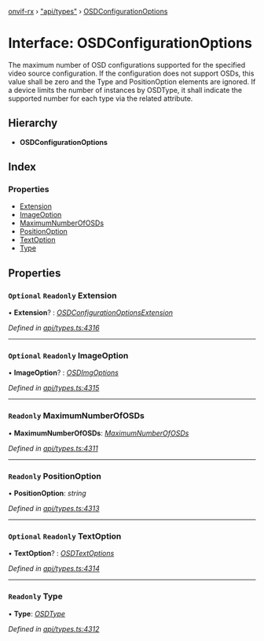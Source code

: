 [onvif-rx](../README.md) › ["api/types"](../modules/_api_types_.md) › [OSDConfigurationOptions](_api_types_.osdconfigurationoptions.md)

# Interface: OSDConfigurationOptions

The maximum number of OSD configurations supported for the specified video source configuration. If the configuration does not support OSDs, this value shall be zero and the Type and PositionOption elements are ignored. If a device limits the number of instances by OSDType, it shall indicate the supported number for each type via the related attribute.

## Hierarchy

* **OSDConfigurationOptions**

## Index

### Properties

* [Extension](_api_types_.osdconfigurationoptions.md#optional-readonly-extension)
* [ImageOption](_api_types_.osdconfigurationoptions.md#optional-readonly-imageoption)
* [MaximumNumberOfOSDs](_api_types_.osdconfigurationoptions.md#readonly-maximumnumberofosds)
* [PositionOption](_api_types_.osdconfigurationoptions.md#readonly-positionoption)
* [TextOption](_api_types_.osdconfigurationoptions.md#optional-readonly-textoption)
* [Type](_api_types_.osdconfigurationoptions.md#readonly-type)

## Properties

### `Optional` `Readonly` Extension

• **Extension**? : *[OSDConfigurationOptionsExtension](_api_types_.osdconfigurationoptionsextension.md)*

*Defined in [api/types.ts:4316](https://github.com/patrickmichalina/onvif-rx/blob/3e9b152/src/api/types.ts#L4316)*

___

### `Optional` `Readonly` ImageOption

• **ImageOption**? : *[OSDImgOptions](_api_types_.osdimgoptions.md)*

*Defined in [api/types.ts:4315](https://github.com/patrickmichalina/onvif-rx/blob/3e9b152/src/api/types.ts#L4315)*

___

### `Readonly` MaximumNumberOfOSDs

• **MaximumNumberOfOSDs**: *[MaximumNumberOfOSDs](_api_types_.maximumnumberofosds.md)*

*Defined in [api/types.ts:4311](https://github.com/patrickmichalina/onvif-rx/blob/3e9b152/src/api/types.ts#L4311)*

___

### `Readonly` PositionOption

• **PositionOption**: *string*

*Defined in [api/types.ts:4313](https://github.com/patrickmichalina/onvif-rx/blob/3e9b152/src/api/types.ts#L4313)*

___

### `Optional` `Readonly` TextOption

• **TextOption**? : *[OSDTextOptions](_api_types_.osdtextoptions.md)*

*Defined in [api/types.ts:4314](https://github.com/patrickmichalina/onvif-rx/blob/3e9b152/src/api/types.ts#L4314)*

___

### `Readonly` Type

• **Type**: *[OSDType](../enums/_api_types_.osdtype.md)*

*Defined in [api/types.ts:4312](https://github.com/patrickmichalina/onvif-rx/blob/3e9b152/src/api/types.ts#L4312)*
